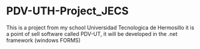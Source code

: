 # PDV-UTH-Project_JECS
This is a project from my school Universidad Tecnologica de Hermosillo it is a point of sell software called PDV-UT, it will be developed in the .net framework (windows FORMS)
